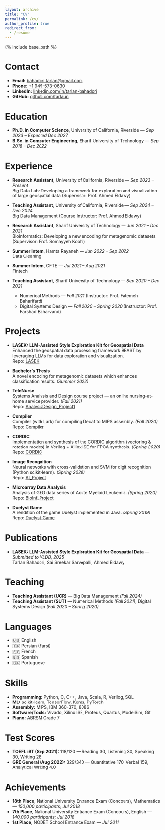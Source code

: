 ```yaml
---
layout: archive
title: "CV"
permalink: /cv/
author_profile: true
redirect_from:
  - /resume
---
```


{% include base_path %}

Contact
======
- **Email:** [bahadori.tarlan@gmail.com](mailto:bahadori.tarlan@gmail.com)
- **Phone:** [+1 949-573-0630](tel:19495730630)
- **LinkedIn:** [linkedin.com/in/tarlan-bahadori](https://www.linkedin.com/in/tarlan-bahadori/)
- **GitHub:** [github.com/tarlaun](https://github.com/tarlaun)

Education
======
* **Ph.D. in Computer Science**, University of California, Riverside — *Sep 2023 – Expected Dec 2027*
* **B.Sc. in Computer Engineering**, Sharif University of Technology — *Sep 2018 – Dec 2022*

Experience
======
* **Research Assistant**, University of California, Riverside — *Sep 2023 – Present*  
  Big Data Lab: Developing a framework for exploration and visualization of large geospatial data (Supervisor: Prof. Ahmed Eldawy)

* **Teaching Assistant**, University of California, Riverside — *Sep 2024 – Dec 2024*  
  Big Data Management (Course Instructor: Prof. Ahmed Eldawy)

* **Research Assistant**, Sharif University of Technology — *Jun 2021 – Dec 2021*  
  Bioinformatics: Developing a new encoding for metagenomic datasets (Supervisor: Prof. Somayyeh Koohi)

* **Summer Intern**, Hamta Rayaneh — *Jun 2022 – Sep 2022*  
  Data Cleaning

* **Summer Intern**, CFTE — *Jul 2021 – Aug 2021*  
  Fintech

* **Teaching Assistant**, Sharif University of Technology — *Sep 2020 – Dec 2021*  
  - Numerical Methods — *Fall 2021* (Instructor: Prof. Fatemeh Baharifard)  
  - Digital Systems Design — *Fall 2020 – Spring 2020* (Instructor: Prof. Farshad Baharvand)

Projects
======
* **LASEK: LLM-Assisted Style Exploration Kit for Geospatial Data**  
  Enhanced the geospatial data processing framework BEAST by leveraging LLMs for data exploration and visualization.  
  Repo: [LASEK](https://github.com/tarlaun/LASEK)

* **Bachelor’s Thesis**  
  A novel encoding for metagenomic datasets which enhances classification results. *(Summer 2022)*

* **TeleNurse**  
  Systems Analysis and Design course project — an online nursing-at-home service provider. *(Fall 2021)*  
  Repo: [AnalysisDesign_Project1](https://github.com/tarlaun/AnalysisDesign_Project1)

* **Compiler**  
  Compiler (with Lark) for compiling Decaf to MIPS assembly. *(Fall 2020)*  
  Repo: [Compiler](https://github.com/tarlaun/Compiler)

* **CORDIC**  
  Implementation and synthesis of the CORDIC algorithm (vectoring & rotation modes) in Verilog + Xilinx ISE for FPGA synthesis. *(Spring 2020)*  
  Repo: [CORDIC](https://github.com/tarlaun/CORDIC)

* **Image Recognition**  
  Neural networks with cross-validation and SVM for digit recognition (Python scikit-learn). *(Spring 2020)*  
  Repo: [AI_Project](https://github.com/tarlaun/AI_Project)

* **Microarray Data Analysis**  
  Analysis of GEO data series of Acute Myeloid Leukemia. *(Spring 2020)*  
  Repo: [BioInf_Project](https://github.com/tarlaun/BioInf_Project)

* **Duelyst Game**  
  A rendition of the game Duelyst implemented in Java. *(Spring 2019)*  
  Repo: [Duelyst-Game](https://github.com/tarlaun/Duelyst-Game)

Publications
======
* **LASEK: LLM-Assisted Style Exploration Kit for Geospatial Data** — *Submitted to VLDB, 2025*  
  Tarlan Bahadori, Sai Sreekar Sarvepalli, Ahmed Eldawy

Teaching
======
* **Teaching Assistant (UCR)** — Big Data Management *(Fall 2024)*  
* **Teaching Assistant (SUT)** — Numerical Methods *(Fall 2021)*; Digital Systems Design *(Fall 2020 – Spring 2020)*

Languages
======
* 🇺🇸 English
* 🇮🇷 Persian (Farsi)
* 🇫🇷 French
* 🇪🇸 Spanish
* 🇧🇷 Portuguese

Skills
======
* **Programming:** Python, C, C++, Java, Scala, R, Verilog, SQL  
* **ML:** scikit-learn, TensorFlow, Keras, PyTorch  
* **Assembly:** MIPS, IBM 360-370, 8086  
* **Software/Tools:** Vivado, Xilinx ISE, Proteus, Quartus, ModelSim, Git  
* **Piano:** ABRSM Grade 7

Test Scores
======
* **TOEFL iBT (Sep 2021):** 118/120 — Reading 30, Listening 30, Speaking 30, Writing 28  
* **GRE General (Aug 2022):** 329/340 — Quantitative 170, Verbal 159, Analytical Writing 4.0

Achievements
======
* **18th Place**, National University Entrance Exam (Concours), Mathematics — *150,000 participants; Jul 2018*  
* **7th Place**, National University Entrance Exam (Concours), English — *140,000 participants; Jul 2018*  
* **1st Place**, NODET School Entrance Exam — *Jul 2011*

